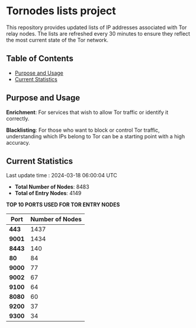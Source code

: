 # Tornodes lists project

This repository provides updated lists of IP addresses associated with Tor relay nodes. The lists are refreshed every 30 minutes to ensure they reflect the most current state of the Tor network.

## Table of Contents

- [Purpose and Usage](#purpose-and-usage)
- [Current Statistics](#current-statistics)


## Purpose and Usage

**Enrichment**: For services that wish to allow Tor traffic or identify it correctly.

**Blacklisting**: For those who want to block or control Tor traffic, understanding which IPs belong to Tor can be a starting point with a high accuracy.

## Current Statistics

Last update time : 2024-03-18 06:00:04 UTC

- **Total Number of Nodes**: 8483
- **Total of Entry Nodes**: 4149

**TOP 10 PORTS USED FOR TOR ENTRY NODES**

| **Port** | **Number of Nodes** |
|------|-----------------|
| **443**   | 1437  |
| **9001**   | 1434  |
| **8443**   | 140  |
| **80**   | 84  |
| **9000**   | 77  |
| **9002**   | 67  |
| **9100**   | 64  |
| **8080**   | 60  |
| **9200**   | 37  |
| **9300**   | 34  |

